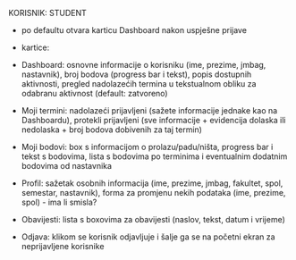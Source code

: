 KORISNIK: STUDENT

- po defaultu otvara karticu Dashboard nakon uspješne prijave

- kartice:
-   Dashboard: osnovne informacije o korisniku (ime, prezime, jmbag, nastavnik), broj bodova (progress bar i tekst), popis dostupnih aktivnosti, pregled nadolazećih termina u tekstualnom obliku za odabranu aktivnost (default: zatvoreno)
-   Moji termini: nadolazeći prijavljeni (sažete informacije jednake kao na Dashboardu), protekli prijavljeni (sve informacije + evidencija dolaska ili nedolaska + broj bodova dobivenih za taj termin)
-   Moji bodovi: box s informacijom o prolazu/padu/ništa, progress bar i tekst s bodovima, lista s bodovima po terminima i eventualnim dodatnim bodovima od nastavnika
-   Profil: sažetak osobnih informacija (ime, prezime, jmbag, fakultet, spol, semestar, nastavnik), forma za promjenu nekih podataka (ime, prezime, spol) - ima li smisla?
-   Obavijesti: lista s boxovima za obavijesti (naslov, tekst, datum i vrijeme)
-   Odjava: klikom se korisnik odjavljuje i šalje ga se na početni ekran za neprijavljene korisnike
